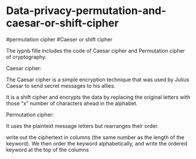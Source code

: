 # Data-privacy-permutation-and-caesar-or-shift-cipher
#permutation cipher #Caeser or shift cipher


The iypnb fille includes the code of  Caesar cipher and Permutation  cipher of cryptography.


Caesar cipher:

 The Caesar cipher is a simple encryption technique that was used by Julius Caesar to send secret messages to his allies.

  It is a shift cipher and encrypts the data by replacing the original letters with those “x” number of characters ahead in the alphabet.

 Permutation  cipher:

  It uses the plaintext message letters but rearranges their order.

  write out the ciphertext in columns (the same number as the length of the keyword). We then order the keyword alphabetically, and write the ordered keyword at the top of the columns
